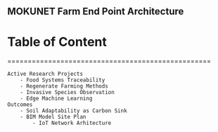 ## MOKUNET Farm End Point Architecture
# Table of Content
==================================================

	Active Research Projects
		- Food Systems Traceability 
		- Regenerate Farming Methods
		- Invasive Species Observation
		- Edge Machine Learning
	Outcomes
        - Soil Adaptability as Carbon Sink
        - BIM Model Site Plan
            - IoT Network Arhitecture
